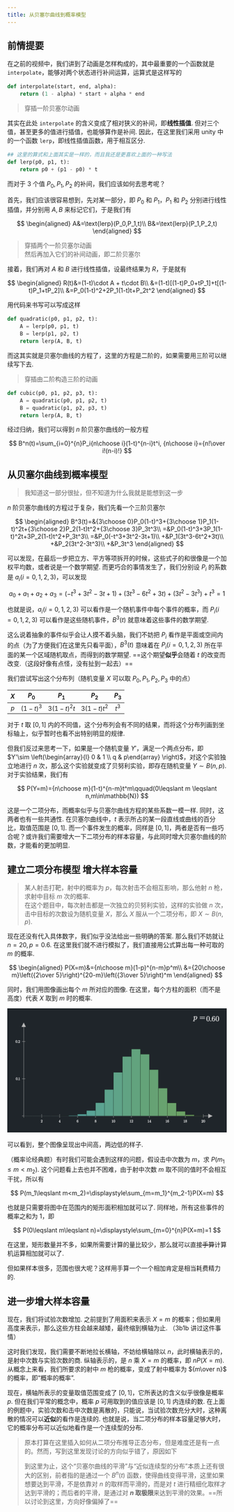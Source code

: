 ```yaml
---
title: 从贝塞尔曲线到概率模型
---
```


## 前情提要

在之前的视频中，我们讲到了动画是怎样构成的，其中最重要的一个函数就是 `interpolate`，能够对两个状态进行补间运算，运算式是这样写的

```python
def interpolate(start, end, alpha):  
    return (1 - alpha) * start + alpha * end  
```

> 穿插一阶贝塞尔动画

其实在此处 `interpolate` 的含义变成了相对狭义的补间，即**线性插值**. 但对三个值，甚至更多的值进行插值，也能够算作是补间. 因此，在这里我们采用 unity 中的一个函数 `lerp`，即线性插值函数，用于相互区分.

```python
## 这里的算式和上面其实是一样的，而且我还是更喜欢上面的一种写法  
def lerp(p0, p1, t):  
    return p0 + (p1 - p0) * t  
```

而对于 3 个值 $P_0,P_1,P_2$ 的补间，我们应该如何去思考呢？

首先，我们应该很容易想到，先对某一部分，即 $P_0$ 和 $P_1$，$P_1$ 和 $P_2$ 分别进行线性插值，并分别用 $A,B$ 来标记它们，于是我们有

$$
\begin{aligned}  
A&=\text{lerp}(P_0,P_1,t)\\  
B&=\text{lerp}(P_1,P_2,t)  
\end{aligned}
$$  
  
> 穿插两个一阶贝塞尔动画  
> 然后再加入它们的补间动画，即二阶贝塞尔  
  
接着，我们再对 $A$ 和 $B$ 进行线性插值，设最终结果为 $R$，于是就有  
  
$$
\begin{aligned}
R(t)&=(1-t)\cdot A + t\cdot B\\
&=(1-t)[(1-t)P_0+tP_1]+t[(1-t)P_1+tP_2]\\
&=P_0(1-t)^2+2P_1(1-t)t+P_2t^2
\end{aligned}
$$
  
用代码来书写可以写成这样  
  
```python  
def quadratic(p0, p1, p2, t):  
    A = lerp(p0, p1, t)  
    B = lerp(p1, p2, t)  
    return lerp(A, B, t)  
```  
  
而这其实就是贝塞尔曲线的方程了，这里的方程是二阶的，如果需要用三阶可以继续写下去.   
  
> 穿插由二阶构造三阶的动画  
  
```python  
def cubic(p0, p1, p2, p3, t):  
    A = quadratic(p0, p1, p2, t)  
    B = quadratic(p1, p2, p3, t)  
    return lerp(A, B, t)  
```  
  
经过归纳，我们可以得到 $n$ 阶贝塞尔曲线的一般方程  
  
$$
B^n(t)=\sum_{i=0}^{n}P_i{n\choose i}(1-t)^{n-i}t^i, {n\choose i}={n!\over i!(n-i)!}
$$  
  
## 从贝塞尔曲线到概率模型  
  
> 我知道这一部分很扯，但不知道为什么我就是能想到这一步  
  
$n$ 阶贝塞尔曲线的方程过于复杂，我们先看一个三阶贝塞尔  
  
$$
\begin{aligned}
B^3(t)=&{3\choose 0}P_0(1-t)^3+{3\choose 1}P_1(1-t)^2t+{3\choose 2}P_2(1-t)t^2+{3\choose 3}P_3t^3\\
=&P_0(1-t)^3+3P_1(1-t)^2t+3P_2(1-t)t^2+P_3t^3\\
=&P_0(-t^3+3t^2-3t+1)\\
+&P_1(3t^3-6t^2+3t)\\
+&P_2(3t^2-3t^3)\\
+&P_3t^3
\end{aligned}
$$
  
可以发现，在最后一步把立方、平方等项拆开的时候，这些式子的和很像是一个加权平均数，或者说是一个数学期望. 而更巧合的事情发生了，我们分别设 $P_i$ 的系数是 $a_i(i=0,1,2,3)$，可以发现  
  
$$
a_0+a_1+a_2+a_3=(-t^3+3t^2-3t+1)+(3t^3-6t^2+3t)+(3t^2-3t^3)+t^3=1
$$
  
也就是说，$a_i(i=0,1,2,3)$ 可以看作是一个随机事件中每个事件的概率，而 $P_i(i=0,1,2,3)$ 可以看作是这些随机事件，$B^3(t)$ 就意味着这些事件的数学期望.   
  
这么说着抽象的事件似乎会让人摸不着头脑，我们不妨把 $P_i$ 看作是平面或空间内的点（为了方便我们在这里先只看平面），$B^3(t)$ 意味着在 $P_i(i=0,1,2,3)$ 所在平面的某一个区域随机取点，而得到的数学期望. ==这个期望**似乎**会随着 $t$ 的改变而改变.（这段好像有点怪，没有扯到一起去）==
  
我们尝试写出这个分布列（随机变量 $X$ 可以取 $P_0,P_1,P_2,P_3$ 中的点）  

| $X$ |   $P_0$   |    $P_1$    |    $P_2$    | $P_3$ |
|:---:|:---------:|:-----------:|:-----------:|:-----:|
| $p$ | $(1-t)^3$ | $3(1-t)^2t$ | $3(1-t)t^2$ | $t^3$ |

对于 $t$ 取 $[0,1]$ 内的不同值，这个分布列会有不同的结果，而将这个分布列画到坐标轴上，似乎暂时也看不出特别明显的规律.   
  
但我们反过来思考一下，如果是一个随机变量 $Y'$，满足一个两点分布，即 $Y'\sim \left(\begin{array}{l} 0 & 1 \\ q & p\end{array} \right)$，对这个实验独立地进行 $n$ 次，那么这个实验就变成了贝努利实验，即存在随机变量 $Y\sim B(n,p)$. 对于实验结果，我们有  
  
$$
P(Y=m)={n\choose m}(1-t)^{n-m}t^m\qquad(0\leqslant m \leqslant n,m\in\mathbb{N})
$$
  
这是一个二项分布，而概率似乎与贝塞尔曲线方程的某些系数一模一样. 同时，这两者也有一些共通性. 在贝塞尔曲线中，$t$ 表示所占的某一段直线或曲线的百分比，取值范围是 $[0,1]$. 而一个事件发生的概率，同样是 $[0,1]$，两者是否有一些巧合呢？或许我们需要增大一下二项分布的样本容量，与此同时增大贝塞尔曲线的阶数，才能看的更加明显.   
  
## 建立二项分布模型 增大样本容量  
  
> 某人射击打靶，射中的概率为 $p$，每次射击不会相互影响，那么他射 $n$ 枪，求射中目标 $m$ 次的概率.   
在这个题目中，每次射击都是一次独立的贝努利实验，这样的实验做 $n$ 次，击中目标的次数设为随机变量 $X$，那么 $X$ 服从一个二项分布，即 $X\sim B(n,p)$.   
  
现在还没有代入具体数字，我们似乎没法给出一些明确的答案. 那么我们不妨就让 $n=20, p=0.6$. 在这里我们就不进行模拟了，我们直接用公式算出每一种可取的 $m$ 的概率.   
  
$$
\begin{aligned}
P(X=m)&={n\choose m}(1-p)^{n-m}p^m\\
&={20\choose m}\left({2\over 5}\right)^{20-m}\left({3\over 5}\right)^m
\end{aligned}
$$
  
同时，我们用图像画出每个 $m$ 所对应的图像. 在这里，每个方柱的面积（而不是高度）代表 $X$ 取到 $m$ 时的概率.   

![](./assets/doc_image_1.png)

可以看到，整个图像呈现出中间高，两边低的样子.   
  
（概率论经典题）有时我们可能会遇到这样的问题，假设击中次数为 $m$，求 $P(m_1\leqslant m < m_2)$. 这个问题看上去也并不困难，由于射中次数 $m$ 取不同的值时不会相互干扰，所以有  
  
  
$$
P(m_1\leqslant m<m_2)=\displaystyle\sum_{m=m_1}^{m_2-1}P(X=m)
$$  
  
也就是只需要将图中在范围内的矩形面积相加就可以了. 同样地，所有这些事件的概率之和为 $1$，即  
  
$$
P(0\leqslant m\leqslant n)=\displaystyle\sum_{m=0}^{n}P(X=m)=1
$$  
  
在这里，矩形数量并不多，如果所需要计算的量比较少，那么就可以直接~~手算~~计算机运算相加就可以了.   
  
但如果样本很多，范围也很大呢？这样用手算一个一个相加肯定是相当耗费精力的.   
  
## 进一步增大样本容量  
  
现在，我们将试验次数增加. 之前提到了用面积来表示 $X=m$ 的概率；但如果用高度来表示，那么这些方柱会越来越矮，最终缩到横轴为止. （3b1b 讲过这件事情）  
  
这时我们发现，我们需要不断地拉长横轴，不妨给横轴除以 $n$，此时横轴表示的，是射中次数与实验次数的商. 纵轴表示的，是 $n$ 乘 $X=m$ 的概率，即 $nP(X=m)$. 从概念上来看，我们所要求的射中 $m$ 枪的概率，变成了射中概率为 ${m\over n}$ 的概率，即“概率的概率”.   
  
现在，横轴所表示的变量取值范围变成了 $[0,1]$，它所表达的含义似乎很像是概率 $p$. 但在我们平常的概念中，概率 $p$ 可用取到的值应该是 $[0,1]$ 内连续的数. 在上面的例题中，实验次数和击中次数是离散的，只能说，当试验次数充分大时，这种离散的情况可以**近似**的看作是连续的. 也就是说，当二项分布的样本容量足够大时，它的概率分布可以近似地看作是一个连续型的分布.

> 原本打算在这里插入如何从二项分布推导正态分布，但是难度还是有一点的。然而，写到这里发现讨论的方向似乎错了，原因如下
>
> 到这里为止，这个“贝塞尔曲线的平滑”与“近似连续型的分布”本质上还有很大的区别，前者指的是通过一个 $B^n(t)$ 函数，使得曲线变得平滑，这里如果想要达到平滑，不是依靠对 $n$ 的取样而平滑的，而是对 $t$ 进行精细化取样才达到平滑的；而后者的平滑，是通过对 **$n$ 取极限**来达到平滑的效果。==所以讨论到这里，方向好像偏掉了==

